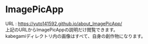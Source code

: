# ImagePicApp
URL : https://yuto141592.github.io/about_ImagePicApp/
<br>
上記のURLからImagePicAppの説明だけ閲覧できます。
<br>
kabegamiディレクトリ内の画像はすべて、自身の創作物になります。
